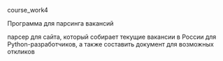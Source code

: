 course_work4

Программа для парсинга вакансий

парсер для сайта, который собирает текущие вакансии в России для Python-разработчиков, а также составить документ для возможных откликов